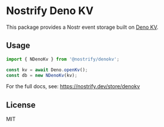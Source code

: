# Nostrify Deno KV

This package provides a Nostr event storage built on [Deno KV](https://docs.deno.com/deploy/kv/manual/).

## Usage

```ts
import { NDenoKv } from '@nostrify/denokv';

const kv = await Deno.openKv();
const db = new NDenoKv(kv);
```

For the full docs, see: https://nostrify.dev/store/denokv

## License

MIT
